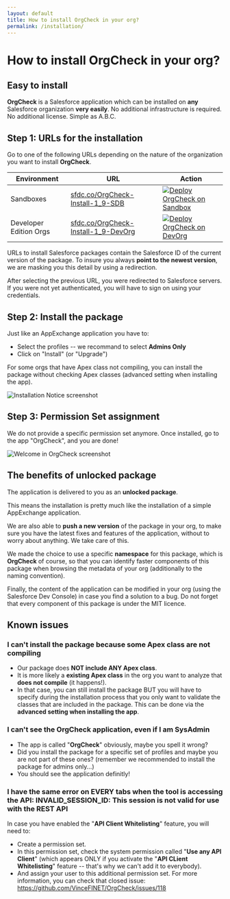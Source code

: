 ```yaml
---
layout: default
title: How to install OrgCheck in your org?
permalink: /installation/
---
```


# How to install OrgCheck in your org?


## Easy to install

**OrgCheck** is a Salesforce application which can be installed on **any** Salesforce organization **very easily**. No additional infrastructure is required. No additional license. Simple as A.B.C.


## Step 1: URLs for the installation

Go to one of the following URLs depending on the nature of the organization you want to install **OrgCheck**.

| Environment            | URL                                                                                | Action |
| ---------------------- | ---------------------------------------------------------------------------------- | ------ |
| Sandboxes              | [sfdc.co/OrgCheck-Install-1_9-SDB](https://sfdc.co/OrgCheck-Install-1_9-SDB)       | [![Deploy OrgCheck on Sandbox](../assets/pngs/Install-SDBX.png)](https://sfdc.co/OrgCheck-Install-1_9-SDB) |
| Developer Edition Orgs | [sfdc.co/OrgCheck-Install-1_9-DevOrg](https://sfdc.co/OrgCheck-Install-1_9-DevOrg) | [![Deploy OrgCheck on DevOrg](../assets/pngs/Install-DevEdition.png)](https://sfdc.co/OrgCheck-Install-1_9-DevOrg) |

URLs to install Salesforce packages contain the Salesforce ID of the current version of the package. To insure you always **point to the newest version**, we are masking you this detail by using a redirection.

After selecting the previous URL, you were redirected to Salesforce servers.
If you were not yet authenticated, you will have to sign on using your credentials.


## Step 2: Install the package

Just like an AppExchange application you have to:
- Select the profiles -- we recommand to select **Admins Only**
- Click on "Install" (or "Upgrade")

For some orgs that have Apex class not compiling, you can install the package without checking Apex classes (advanced setting when installing the app).

![Installation Notice screenshot](../images/screenshots/OrgCheck-Screenshot-Install.png)


## Step 3: Permission Set assignment

We do not provide a specific permission set anymore.
Once installed, go to the app "OrgCheck", and you are done!

![Welcome in OrgCheck screenshot](../images/screenshots/OrgCheck-Screenshot-Home.png)


## The benefits of unlocked package

The application is delivered to you as an **unlocked package**.

This means the installation is pretty much like the installation of a simple AppExchange application.

We are also able to **push a new version** of the package in your org, to make sure you have the latest fixes and features of the application, without to worry about anything. We take care of this.

We made the choice to use a specific **namespace** for this package, which is __OrgCheck__ of course, so that you can identify faster components of this package when browsing the metadata of your org (additionally to the naming convention).

Finally, the content of the application can be modified in your org (using the Salesforce Dev Console) in case you find a solution to a bug. Do not forget that every component of this package is under the MIT licence.


## Known issues

### I can't install the package because some Apex class are not compiling
 - Our package does **NOT include ANY Apex class**.
 - It is more likely a **existing Apex class** in the org you want to analyze that **does not compile** (it happens!).
 - In that case, you can still install the package BUT you will have to specify during the installation process that you only want to validate the classes that are included in the package. This can be done via the **advanced setting when installing the app**.

### I can't see the OrgCheck application, even if I am SysAdmin
 - The app is called "**OrgCheck**" obviously, maybe you spell it wrong?
 - Did you install the package for a specific set of profiles and maybe you are not part of these ones? (remember we recommended to install the package for admins only...)
 - You should see the application definitly!

### I have the same error on EVERY tabs when the tool is accessing the API: INVALID_SESSION_ID: This session is not valid for use with the REST API 
In case you have enabled the "**API Client Whitelisting**" feature, you will need to:
 - Create a permission set.
 - In this permission set, check the system permission called "**Use any API Client**" (which appears ONLY if you activate the "**API CLient Whitelisting**" feature -- that's why we can't add it to everybody).
 - And assign your user to this additional permission set.
For more information, you can check that closed issue: https://github.com/VinceFINET/OrgCheck/issues/118


